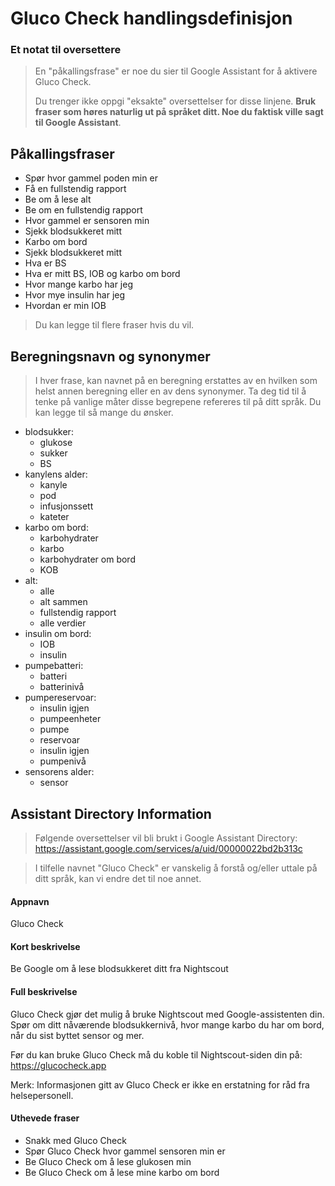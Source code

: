 # Gluco Check handlingsdefinisjon

### Et notat til oversettere

> En "påkallingsfrase" er noe du sier til Google Assistant for å aktivere Gluco Check.
> 
> Du trenger ikke oppgi "eksakte" oversettelser for disse linjene. **Bruk fraser som høres naturlig ut på språket ditt. Noe du faktisk ville sagt til Google Assistant**.

## Påkallingsfraser

- Spør hvor gammel poden min er
- Få en fullstendig rapport
- Be om å lese alt
- Be om en fullstendig rapport
- Hvor gammel er sensoren min
- Sjekk blodsukkeret mitt
- Karbo om bord
- Sjekk blodsukkeret mitt
- Hva er BS
- Hva er mitt BS, IOB og karbo om bord
- Hvor mange karbo har jeg
- Hvor mye insulin har jeg
- Hvordan er min IOB

> Du kan legge til flere fraser hvis du vil.

## Beregningsnavn og synonymer

> I hver frase, kan navnet på en beregning erstattes av en hvilken som helst annen beregning eller en av dens synonymer. Ta deg tid til å tenke på vanlige måter disse begrepene refereres til på ditt språk. Du kan legge til så mange du ønsker.

- blodsukker:
  - glukose
  - sukker
  - BS
- kanylens alder:
  - kanyle
  - pod
  - infusjonssett
  - kateter
- karbo om bord:
  - karbohydrater
  - karbo
  - karbohydrater om bord
  - KOB
- alt:
  - alle
  - alt sammen
  - fullstendig rapport
  - alle verdier
- insulin om bord:
  - IOB
  - insulin
- pumpebatteri:
  - batteri
  - batterinivå
- pumpereservoar:
  - insulin igjen
  - pumpeenheter
  - pumpe
  - reservoar
  - insulin igjen
  - pumpenivå
- sensorens alder:
  - sensor

## Assistant Directory Information
> Følgende oversettelser vil bli brukt i Google Assistant Directory: https://assistant.google.com/services/a/uid/00000022bd2b313c

> I tilfelle navnet "Gluco Check" er vanskelig å forstå og/eller uttale på ditt språk, kan vi endre det til noe annet.

#### Appnavn
Gluco Check

#### Kort beskrivelse
Be Google om å lese blodsukkeret ditt fra Nightscout

#### Full beskrivelse
Gluco Check gjør det mulig å bruke Nightscout med Google-assistenten din. Spør om ditt nåværende blodsukkernivå, hvor mange karbo du har om bord, når du sist byttet sensor og mer.

Før du kan bruke Gluco Check må du koble til Nightscout-siden din på: https://glucocheck.app

Merk: Informasjonen gitt av Gluco Check er ikke en erstatning for råd fra helsepersonell.

#### Uthevede fraser
- Snakk med Gluco Check
- Spør Gluco Check hvor gammel sensoren min er
- Be Gluco Check om å lese glukosen min
- Be Gluco Check om å lese mine karbo om bord
